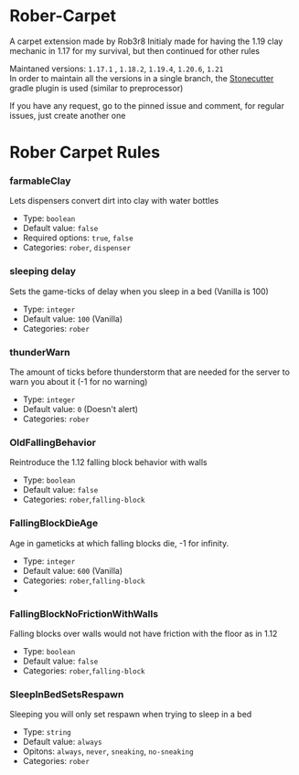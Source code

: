 # Rober-Carpet
A carpet extension made by Rob3r8
Initialy made for having the 1.19 clay mechanic in 1.17 for my survival, but then continued for other rules

Maintaned versions: `1.17.1` , `1.18.2`,  `1.19.4`, `1.20.6`, `1.21`  
In order to maintain all the versions in a single branch, the [Stonecutter](https://stonecutter.kikugie.dev/) gradle plugin is used (similar to preprocessor)

If you have any request, go to the pinned issue and comment, for regular issues, just create another one

# Rober Carpet Rules

### farmableClay
Lets dispensers convert dirt into clay with water bottles
* Type: `boolean`
* Default value: `false`
* Required options: `true`, `false`
* Categories: `rober`, `dispenser`

### sleeping delay

Sets the game-ticks of delay when you sleep in a bed (Vanilla is 100)

* Type: `integer`
* Default value: `100` (Vanilla)
* Categories: `rober`

### thunderWarn
The amount of ticks before thunderstorm that are needed for the server to warn you about it (-1 for no warning)
* Type: `integer`
* Default value: `0` (Doesn't alert)
* Categories: `rober`

### OldFallingBehavior
Reintroduce the 1.12 falling block behavior with walls
* Type: `boolean`
* Default value: `false`
* Categories: `rober`,`falling-block`

### FallingBlockDieAge
Age in gameticks at which falling blocks die, -1 for infinity.
* Type: `integer`
* Default value: `600` (Vanilla)
* Categories: `rober`,`falling-block`
* 
### FallingBlockNoFrictionWithWalls
Falling blocks over walls would not have friction with the floor as in 1.12
* Type: `boolean`
* Default value: `false`
* Categories: `rober`,`falling-block`

### SleepInBedSetsRespawn
Sleeping you will only set respawn when trying to sleep in a bed
* Type: `string`
* Default value: `always`
* Opitons: `always`, `never`, `sneaking`, `no-sneaking`
* Categories: `rober`